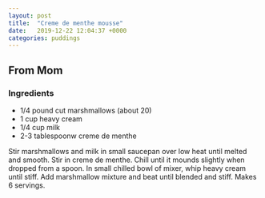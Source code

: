 ```yaml
---
layout: post
title:  "Creme de menthe mousse"
date:   2019-12-22 12:04:37 +0000
categories: puddings
---
```


## From Mom
### Ingredients
* 1/4 pound cut marshmallows (about 20)
* 1 cup heavy cream
* 1/4 cup milk
* 2-3 tablespoonw creme de menthe


Stir marshmallows and milk in small saucepan over low heat until melted and smooth. Stir in creme de menthe. Chill until it mounds slightly when dropped from a spoon. In small chilled bowl of mixer, whip heavy cream until stiff. Add marshmallow mixture and beat until blended and stiff. Makes 6 servings.
